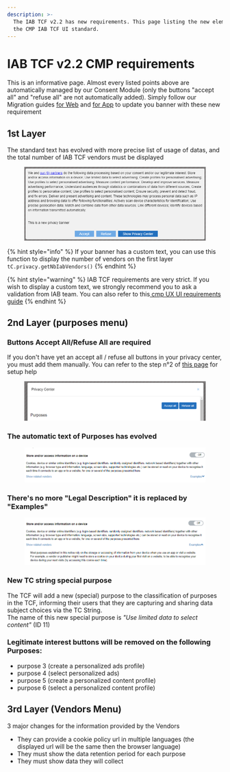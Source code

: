 ```yaml
---
description: >-
  The IAB TCF v2.2 has new requirements. This page listing the new elements of
  the CMP IAB TCF UI standard.
---
```


# IAB TCF v2.2 CMP requirements

This is an informative page. Almost every listed points above are automatically managed by our Consent Module (only the buttons "accept all" and "refuse all" are not automatically added). Simply follow our Migration guides [for Web](iab-tcf-v2.2-migration-guide-web.md) and [for App](iab-tcf-v2.2-migration-guide-app.md) to update you banner with these new requirement

## 1st Layer

The standard text has evolved with more precise list of usage of datas, and the total number of IAB TCF vendors must be displayed

<figure><img src="../../../../.gitbook/assets/image (146).png" alt=""><figcaption></figcaption></figure>



{% hint style="info" %}
If your banner has a custom text, you can use this function to display the number of vendors on the first layer\
`tC.privacy.getNbIabVendors()`
{% endhint %}

{% hint style="warning" %}
IAB TCF requirements are very strict. If you wish to display a custom text, we strongly recommend you to ask a validation from IAB team. You can also refer to this[ cmp UX UI requirements guide](https://iabeurope.eu/all-news/im-a-cmp-am-i-doing-it-right-2-cmp-ui-ux-requirements-part-3/)
{% endhint %}

## 2nd Layer (purposes menu)

### Buttons Accept All/Refuse All are required

If you don't have yet an accept all / refuse all buttons in your privacy center, you must add them manually. You can refer to the step n°2 of [this page](iab-tcf-v2.2-migration-guide-web.md) for setup help

<figure><img src="../../../../.gitbook/assets/image (147).png" alt=""><figcaption></figcaption></figure>

### The automatic text of Purposes has evolved

<figure><img src="../../../../.gitbook/assets/image (149).png" alt=""><figcaption></figcaption></figure>

### There's no more "Legal Description" it is replaced by "Examples"

<figure><img src="../../../../.gitbook/assets/image (150).png" alt=""><figcaption></figcaption></figure>

### **New TC string special purpose**

The TCF will add a new (special) purpose to the classification of purposes in the TCF, informing their users that they are capturing and sharing data subject choices via the TC String.\
The name of this new special purpose is _"Use limited data to select content"_ (ID 11)

### Legitimate interest buttons will be removed on the following Purposes:

* purpose 3 (create a personalized ads profile)
* purpose 4 (select personalized ads)
* purpose 5 (create a personalized content profile)
* purpose 6 (select a personalized content profile)

## 3rd Layer (Vendors Menu)

3 major changes for the information provided by the Vendors

* They can provide a cookie policy url in multiple languages (the displayed url will be the same then the browser language)&#x20;
* They must show the data retention period for each purpose
* They must show data they will collect
